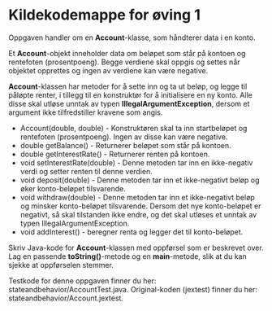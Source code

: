 # Kildekodemappe for øving  1

Oppgaven handler om en **Account**-klasse, som håndterer data i en konto.

Et **Account**-objekt inneholder data om beløpet som står på kontoen og rentefoten (prosentpoeng). Begge verdiene skal oppgis og settes når objektet opprettes og ingen av verdiene kan være negative.
 
**Account**-klassen har metoder for å sette inn og ta ut beløp, og legge til påløpte renter, i tillegg til en konstruktør for å initialisere en ny konto. Alle disse skal utløse unntak av typen **IllegalArgumentException**, dersom et argument ikke tilfredstiller kravene som angis.

- Account(double, double) - Konstruktøren skal ta inn startbeløpet og rentefoten (prosentpoeng). Ingen av disse kan være negative.
- double getBalance() - Returnerer beløpet som står på kontoen.
- double getInterestRate() - Returnerer renten på kontoen.
- void setInterestRate(double) - Denne metoden tar inn en ikke-negativ verdi og setter renten til denne verdien.
- void deposit(double) - Denne metoden tar inn et ikke-negativt beløp og øker konto-beløpet tilsvarende.
- void withdraw(double) - Denne metoden tar inn et ikke-negativt beløp og minsker konto-beløpet tilsvarende. Dersom det nye konto-beløpet er negativt, så skal tilstanden ikke endre, og det skal utløses et unntak av typen IllegalArgumentException.
- void addInterest() - beregner renta og legger det til konto-beløpet.

Skriv Java-kode for **Account**-klassen med oppførsel som er beskrevet over.
Lag en passende **toString()**-metode og en **main**-metode, slik at du kan sjekke at oppførselen stemmer.
 

Testkode for denne oppgaven finner du her: stateandbehavior/AccountTest.java. Original-koden (jextest) finner du her: stateandbehavior/Account.jextest.
